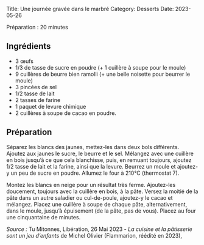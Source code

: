Title: Une journée gravée dans le marbré 
Category: Desserts
Date: 2023-05-26

Préparation : 20 minutes

## Ingrédients

* 3 œufs
* 1/3 de tasse de sucre en poudre (+ 1 cuillère à soupe pour le moule)
* 9 cuillères de beurre bien ramolli (+ une belle noisette pour beurrer le moule)
* 3 pincées de sel
* 1/2 tasse de lait
* 2 tasses de farine
* 1 paquet de levure chimique
* 2 cuillères à soupe de cacao en poudre.

## Préparation

Séparez les blancs des jaunes, mettez-les dans deux bols différents. Ajoutez aux jaunes le sucre,
le beurre et le sel. Mélangez avec une cuillère en bois jusqu’à ce que cela blanchisse, puis, en
remuant toujours, ajoutez 1/2 tasse de lait et la farine, ainsi que la levure. Beurrez un moule et
ajoutez-y un peu de sucre en poudre. Allumez le four à 210°C (thermostat 7).

Montez les blancs en neige pour un résultat très ferme. Ajoutez-les doucement, toujours avec la
cuillère en bois, à la pâte. Versez la moitié de la pâte dans un autre saladier ou cul-de-poule,
ajoutez-y le cacao et mélangez. Placez une cuillère à soupe de chaque pâte, alternativement, dans
le moule, jusqu’à épuisement (de la pâte, pas de vous). Placez au four une cinquantaine de minutes.

*Source :* Tu Mitonnes, Libération, 26 Mai 2023 - *La cuisine et la pâtisserie sont un jeu d’enfants* de Michel Olivier (Flammarion, réédité en 2023),
